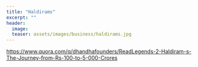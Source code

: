 ```yaml
---
title: "Haldirams"
excerpt: ""
header:
  image: 
  teaser: assets/images/business/haldirams.jpg
---
```


https://www.quora.com/q/dhandhafounders/ReadLegends-2-Haldiram-s-The-Journey-from-Rs-100-to-5-000-Crores
